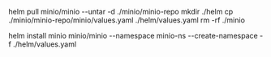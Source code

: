 helm pull minio/minio --untar -d ./minio/minio-repo
mkdir ./helm
cp ./minio/minio-repo/minio/values.yaml ./helm/values.yaml
rm -rf ./minio

helm install minio minio/minio --namespace minio-ns --create-namespace -f ./helm/values.yaml
